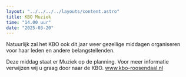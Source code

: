 ```yaml
---
layout: "../../../../layouts/content.astro"
title: KBO Muziek
time: "14.00 uur"
date: "2025-03-20"
---
```


Natuurlijk zal het KBO ook dit jaar weer gezellige middagen organiseren voor haar leden en andere belangstellenden.

Deze middag staat er Muziek op de planning.
Voor meer informatie verwijzen wij u graag door naar de KBO.
www.kbo-roosendaal.nl 
